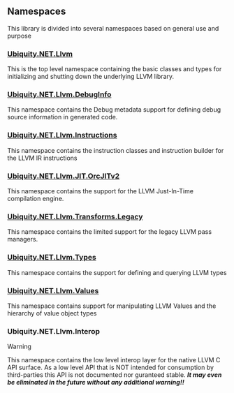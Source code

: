 ## Namespaces
This library is divided into several namespaces based on general use and purpose

### [Ubiquity.NET.Llvm](xref:Ubiquity.NET.Llvm)
This is the top level namespace containing the basic classes and types for initializing and
shutting down the underlying LLVM library.

### [Ubiquity.NET.Llvm.DebugInfo](xref:Ubiquity.NET.Llvm.DebugInfo)
This namespace contains the Debug metadata support for defining debug source information in generated code.

### [Ubiquity.NET.Llvm.Instructions](xref:Ubiquity.NET.Llvm.Instructions)
This namespace contains the instruction classes and instruction builder for the LLVM IR instructions

### [Ubiquity.NET.Llvm.JIT.OrcJITv2](xref:Ubiquity.NET.Llvm.JIT.OrcJITv2)
This namespace contains the support for the LLVM Just-In-Time compilation engine.

### [Ubiquity.NET.Llvm.Transforms.Legacy](xref:Ubiquity.NET.Llvm.Transforms.Legacy)
This namespace contains the limited support for the legacy LLVM pass managers.

### [Ubiquity.NET.Llvm.Types](xref:Ubiquity.NET.Llvm.Types)
This namespace contains the support for defining and querying LLVM types

### [Ubiquity.NET.Llvm.Values](xref:Ubiquity.NET.Llvm.Values)
This namespace contains support for manipulating LLVM Values and the hierarchy of value object types

### Ubiquity.NET.Llvm.Interop
>[!WARNING]
>This namespace contains the low level interop layer for the native LLVM C API surface.
>As a low level API that is NOT intended for consumption by third-parties this API is
>not documented nor guranteed stable. ***It may even be eliminated in the future without
> any additional warning!!*** 
